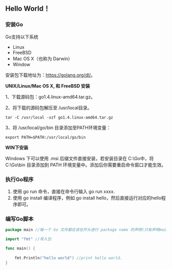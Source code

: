 ## Hello World！

### 安装Go

Go支持以下系统

- Linux
- FreeBSD
- Mac OS X（也称为 Darwin）
- Window

安装包下载地址为：<https://golang.org/dl/>。

**UNIX/Linux/Mac OS X, 和 FreeBSD 安装**

1、下载源码包：go1.4.linux-amd64.tar.gz。

2、将下载的源码包解压至 /usr/local目录。

```shell
tar -C /usr/local -xzf go1.4.linux-amd64.tar.gz
```

3、将 /usr/local/go/bin 目录添加至PATH环境变量：

```shell
export PATH=$PATH:/usr/local/go/bin
```

**WIN下安装**

Windows 下可以使用 .msi 后缀文件直接安装，若安装目录在 C:\Go中，将 C:\Go\bin 目录添加到 PATH 环境变量中。添加后你需要重启命令窗口才能生效。

### 执行Go程序

1. 使用 go run 命令，直接在命令行输入 go run xxxx.
2. 使用 go install 编译程序，例如 go install hello，然后直接运行对应的hello程序即可。

### 编写Go脚本

```go
package main //每一个 Go 文件都应该在开头进行 package name 的声明(只有声明main时候是执行文件)

import "fmt" //导入包

func main() {
  
	fmt.Println("hello world") //print hello world.
}
```

